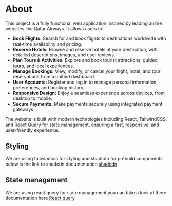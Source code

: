 # About
This project is a fully functional web application inspired by leading airline websites like Qatar Airways. It allows users to:

- **Book Flights:** Search for and book flights to destinations worldwide with real-time availability and pricing.
- **Reserve Hotels:** Browse and reserve hotels at your destination, with detailed descriptions, images, and user reviews.
- **Plan Tours & Activities:** Explore and book tourist attractions, guided tours, and local experiences.
- **Manage Bookings:** View, modify, or cancel your flight, hotel, and tour reservations from a unified dashboard.
- **User Accounts:** Register and log in to manage personal information, preferences, and booking history.
- **Responsive Design:** Enjoy a seamless experience across devices, from desktop to mobile.
- **Secure Payments:** Make payments securely using integrated payment gateways.

The website is built with modern technologies including React, TailwindCSS, and React Query for state management, ensuring a fast, responsive, and user-friendly experience.

## Styling
We are using tailwindcss for styling and shadcdn for prebuild components below is the link to shadcdn documentation
[shadcdn](https://ui.shadcn.com/docs)

## State management
We are using react query for state management
you can take a look at there documentation here [React query](https://tanstack.com/query/latest/docs/framework/react/overview)


